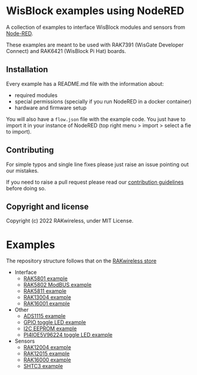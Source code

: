 # WisBlock examples using NodeRED

A collection of examples to interface WisBlock modules and sensors from [Node-RED](http://nodered.org).

These examples are meant to be used with RAK7391 (WisGate Developer Connect) and RAK6421 (WisBlock Pi Hat) boards.

## Installation

Every example has a README.md file with the information about:

* required modules
* special permissions (specially if you run NodeRED in a docker container)
* hardware and firmware setup

You will also have a `flow.json` file with the example code. You just have to import it in your instance of NodeRED (top right menu > import > select a fie to import).

## Contributing

For simple typos and single line fixes please just raise an issue pointing out our mistakes. 

If you need to raise a pull request please read our [contribution guidelines](https://github.com/RAKwireless/wisblock-node-red/blob/master/CONTRIBUTING.md) before doing so.

## Copyright and license

Copyright (c) 2022 RAKwireless, under MIT License.

# Examples

The repository structure follows that on the [RAKwireless store](https://store.rakwireless.com/pages/wisblock)

* Interface
    * [RAK5801 example](interface/rak5801/)
    * [RAK5802 ModBUS example](interface/rak5802/rak5802_modbus/)
    * [RAK5811 example](interface/rak5811/)
    * [RAK13004 example](interface/rak13004/)
    * [RAK16001 example](interface/rak16001/)
* Other
    * [ADS1115 example](other/ads1115/ads1115-read/)
    * [GPIO toggle LED example](other/gpio/gpio-toggle-led/)
    * [I2C EEPROM example](other/i2c/i2c-eeprom/)
    * [PI4IOE5V96224 toggle LED example](other/pi4ioe5v/pi4ioe5v-toggle-led/)
* Sensors
    * [RAK12004 example](sensors/rak12004/rak12004-reading)
    * [RAK12015 example](sensors/rak12015/rak12015-tampering-detector)
    * [RAK16000 example](sensors/rak16000)
    * [SHTC3 example](sensors/shtc3/shtc3-read)


